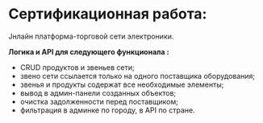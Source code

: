 # **Сертификационная работа:**

Jнлайн платформа-торговой сети электроники.

**Логика и API для следующего функционала :**

- CRUD продуктов и звеньев сети;
- звено сети ссылается только на одного поставщика оборудования;
- звенья и продукты содержат все необходимые элементы;
- вывод в админ-панели созданных объектов;
- очистка задолженности перед поставщиком;
- фильтрация в админке по городу, в API по стране.


